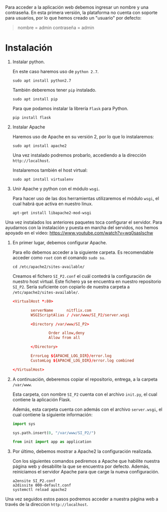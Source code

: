 
Para acceder a la aplicación web debemos ingresar un nombre y una contraseña. En esta primera versión, la plataforma no cuenta con soporte para usuarios, por lo que hemos creado un "usuario" por defecto:
> nombre = admin
> contraseña = admin

# Instalación

1) Instalar python.

	En este caso haremos uso de `python 2.7`.
	```
	sudo apt install python2.7
	```
	También deberemos tener `pip` instalado.
	```
	sudo apt install pip
	```
	Para que podamos instalar la librería `Flask` para Python.
	```
	pip install flask
	```


2) Instalar Apache

	Haremos uso de Apache en su versión 2, por lo que lo instalaremos:
	```
	sudo apt install apache2
	```

	Una vez instalado podremos probarlo, accediendo a la dirección `http://localhost`.


	Instalaremos también el host virtual:
	```
	sudo apt install virtualenv
	```

3) Unir Apache y python con el módulo `wsgi`.

	Para hacer uso de las dos herramientas utilizaremos el módulo `wsgi`, el cual habrá que activa en nuestro linux.
	```
	apt-get install libapache2-mod-wsgi
	```

Una vez instalados los anteriores paquetes toca configurar el servidor.
Para ayudarnos con la instalación y puesta en marcha del servidos, nos hemos apoyado en el video:  <https://www.youtube.com/watch?v=wq0saslschw>

1) En primer lugar, debemos configurar Apache.

	Para ello debemos acceder a la siguiente carpeta. Es recomendable acceder como `root` con el comando `sudo su`.
	```
	cd /etc/apache2/sites-available/
	```

	Creamos el fichero `SI_P2.conf` el cuál contedrá la configuración de nuestro host virtual.
	Este fichero ya se encuentra en nuestro repositorio `SI_P2`. Sería suficiente con copiarlo de nuestra carpeta a `/etc/apache2/sites-available/`.

	```conf
	<VirtualHost *:80>

        	serverName      nitflix.com
	        WSGIScriptAlias / /var/www/SI_P2/server.wsgi

        	<Directory /var/www/SI_P2>

                	Order allow,deny
	                Allow from all

        	</Directory>

	        ErrorLog ${APACHE_LOG_DIR}/error.log
        	CustomLog ${APACHE_LOG_DIR}/error.log combined

	</VirtualHost>
	```


2) A continuación, deberemos copiar el repositorio, entrega, a la carpeta `/var/www`.

	Esta carpeta, con nombre `SI_P2` cuenta con el archivo `init.py`, el cual contiene la aplicación Flask.

	Además, esta carpeta cuenta con además con el archivo `server.wsgi`, el cual contiene la siguiente información:

	```python
	import sys

	sys.path.insert(0, "/var/www/SI_P2/")

	from init import app as application
	```

3) Por último, debemos mostrar a Apache2 la configuración realizada.

	Con los siguientes comandos pediremos a Apache que habilite nuestra página web y desabilite la que se encuentra por defecto. Además, reiniciamos el servidor Apache para que carge la nueva configuración.
	```
	a2ensite SI_P2.conf
	a2dissite 000-default.conf
	systemctl reload apache2
	```

Una vez seguidos estos pasos podremos acceder a nuestra página web a través de la direccion `http://localhost`.

